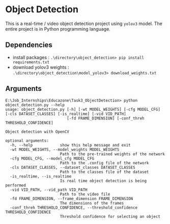 # Object Detection
This is a real-time / video object detection project using `yolov3` model. The entire project is in Python programming language.
## Dependencies
- install packages : `.\directory\object_detection> pip install requirements.txt`
- download yolov3 weights :  `.\directory\object_detection\model_yolov3> download_weights.txt `
## Arguments
    E:\Job_Internships\Educazone\Task3_ObjectDetection> python object_detection.py --help
    usage: object_detection.py [-h] [-wt MODEL_WEIGHTS] [-cfg MODEL_CFG] [-cls DATASET_CLASSES] [-is_realtime] [-vid VID_PATH]
                               [-fd FRAME_DIMENSION] [-conf_threh THRESHOLD_CONFIDENCE]

    Object detection with OpenCV

    optional arguments:
      -h, --help            show this help message and exit
      -wt MODEL_WEIGHTS, --model_weights MODEL_WEIGHTS
                            Path to the pre-trained weights of the network
      -cfg MODEL_CFG, --model_cfg MODEL_CFG
                            Path to the .config file of the network
      -cls DATASET_CLASSES, --dataset_classes DATASET_CLASSES
                            Path to the classes file of the dataset
      -is_realtime, --is_realtime
                            Is real time object detection is being performed
      -vid VID_PATH, --vid_path VID_PATH
                            Path to the video file
      -fd FRAME_DIMENSION, --frame_dimension FRAME_DIMENSION
                            The dimensions of the frames
      -conf_threh THRESHOLD_CONFIDENCE, --threshold_confidence THRESHOLD_CONFIDENCE
                            Threshold confidence for selecting an object
